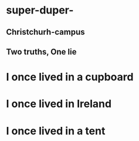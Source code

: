 # super-duper-

## Christchurh-campus

## Two truths, One lie
# I once lived in a cupboard
# I once lived in Ireland
# I once lived in a tent


